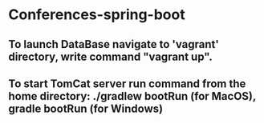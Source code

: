 # Conferences-spring-boot

## To launch DataBase navigate to 'vagrant' directory, write command "vagrant up".
## To start TomCat server run command from the home directory: ./gradlew bootRun (for MacOS), gradle bootRun (for Windows)
